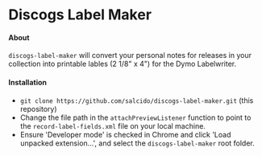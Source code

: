 # Discogs Label Maker

#### About

`discogs-label-maker` will convert your personal notes for releases in your collection into printable lables (2 1/8" x 4") for the Dymo Labelwriter.

#### Installation

* `git clone https://github.com/salcido/discogs-label-maker.git` (this repository)
* Change the file path in the `attachPreviewListener` function to point to the `record-label-fields.xml` file on your local machine.
* Ensure 'Developer mode' is checked in Chrome and click 'Load unpacked extension...', and select the `discogs-label-maker` root folder.
